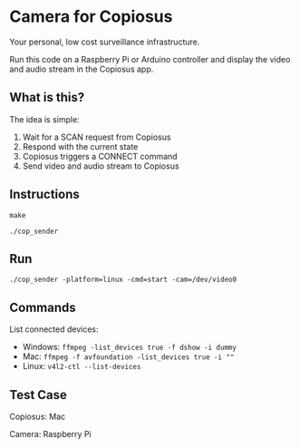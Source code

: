 # Camera for Copiosus
Your personal, low cost surveillance infrastructure.

Run this code on a Raspberry Pi or Arduino controller and display the video and audio stream in the Copiosus app.

## What is this?

The idea is simple:

1. Wait for a SCAN request from Copiosus
2. Respond with the current state
3. Copiosus triggers a CONNECT command
4. Send video and audio stream to Copiosus

## Instructions

```make```

```./cop_sender```

## Run

```./cop_sender -platform=linux -cmd=start -cam=/dev/video0```

## Commands

List connected devices:

* Windows: ```ffmpeg -list_devices true -f dshow -i dummy```
* Mac: ```ffmpeg -f avfoundation -list_devices true -i ""```
* Linux: ```v4l2-ctl --list-devices```

## Test Case

Copiosus: Mac

Camera: Raspberry Pi
